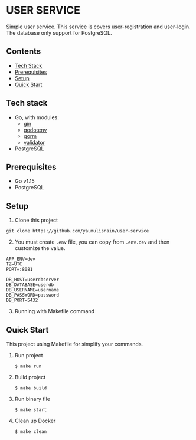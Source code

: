 # USER SERVICE

Simple user service. This service is covers user-registration and user-login. The database only support for PostgreSQL.

## Contents
- [Tech Stack](#tech-stack)
- [Prerequisites](#prerequisites)
- [Setup](#setup)
- [Quick Start](#quick-start)

## Tech stack
* Go, with modules:
    * [gin](github.com/gin-gonic/gin)
    * [godotenv](github.com/joho/godotenv)
    * [gorm](github.com/jinzhu/gorm)
    * [validator](github.com/go-playground/validator/v10)
* PostgreSQL

## Prerequisites
* Go v1.15
* PostgreSQL

## Setup
1. Clone this project
```
git clone https://github.com/yaumulisnain/user-service
```

2. You must create ```.env``` file, you can copy from ```.env.dev``` and then customize the value.
```
APP_ENV=dev
TZ=UTC
PORT=:8081

DB_HOST=userdbserver
DB_DATABASE=userdb
DB_USERNAME=username
DB_PASSWORD=password
DB_PORT=5432
```

3. Running with Makefile command

## Quick Start
This project using Makefile for simplify your commands.

1. Run project
    ```
    $ make run
    ```

2. Build project
    ```
    $ make build
    ```

3. Run binary file
    ```
    $ make start
    ```

4. Clean up Docker
    ```
    $ make clean
    ```